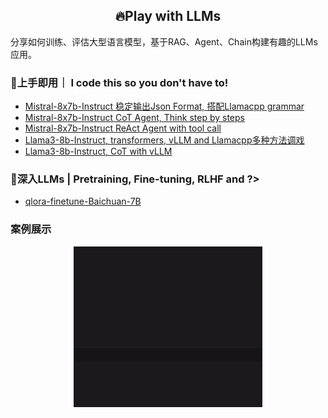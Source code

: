 
<h2 align="center">
🔥Play with LLMs
</h2>

分享如何训练、评估大型语言模型，基于RAG、Agent、Chain构建有趣的LLMs应用。

### 🚀上手即用｜ I code this so you don't have to!
- [Mistral-8x7b-Instruct 稳定输出Json Format, 搭配Llamacpp grammar](./examples/mistral-stable-output-JSON-format.ipynb)
- [Mistral-8x7b-Instruct CoT Agent, Think step by steps](./examples/mistral-CoT-Agent.ipynb)
- [Mistral-8x7b-Instruct ReAct Agent with tool call](./examples/mistral-ReAct-Agent-with-function-tool-call.ipynb)
- [Llama3-8b-Instruct, transformers, vLLM and Llamacpp多种方法调戏](./examples/llama3-8b-Instruct-transformers-vllm-llamacpp.ipynb)
- [Llama3-8b-Instruct, CoT with vLLM]()

### 🐬深入LLMs | Pretraining, Fine-tuning, RLHF and ?>

- [qlora-finetune-Baichuan-7B](./finetune-qlora-baichuan/)

### 案例展示

<div align=center>
<img src="./assets/simple-react.gif" width=60%/>
</div>

